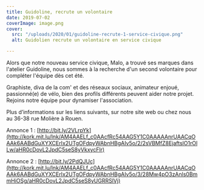 ```yaml
---
title: Guidoline, recrute un volontaire
date: 2019-07-02
coverImage: image.png
cover:
  src: "/uploads/2020/01/guidoline-recrute-1-service-civique.png"
  alt: Guidolien recrute un volontaire en service civique

---
```

Alors que notre nouveau service civique, Malo, a trouvé ses marques dans l'atelier Guidoline, nous sommes à la recherche d'un second volontaire pour compléter l'équipe dès cet été.

Graphiste, diva de la com' et des réseaux sociaux, animateur enjoué, passionné(e) de vélo, bien des profils différents peuvent aider notre projet. Rejoins notre équipe pour dynamiser l'association.

Plus d’informations sur les liens suivants, sur notre site web ou chez nous au 36-38 rue Molière à Rouen.

Annonce 1 : [http://bit.ly/2VLrpYk](http://kork.mjt.lu/lnk/AM4AAELf_c0AAcfRc54AAG5Y1C0AAAAAnrUAACqOAAk6AABdGuXYXCErIx2UTgOFdpyWAbnHBgAIv5o/2/2sVBMfZ8EjaftslO1rOlLw/aHR0cDovL2JpdC5seS8yVkxycFlr)

Annonce 2 : [http://bit.ly/2PdQJUc](http://kork.mjt.lu/lnk/AM4AAELf_c0AAcfRc54AAG5Y1C0AAAAAnrUAACqOAAk6AABdGuXYXCErIx2UTgOFdpyWAbnHBgAIv5o/3/28Mw4pO3zAnls0BmmHiOSg/aHR0cDovL2JpdC5seS8yUGRRSlVj)